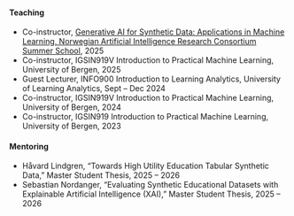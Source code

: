 <h4 id="teaching">Teaching</h4>

<ul class="teaching-list">
  <li>
    <autocolor>Co-instructor, <a href="https://www.nora.ai/nora-research-school/education-programs/summer-school/summer-school-2025/" target="_blank">Generative AI for Synthetic Data: Applications in Machine Learning, Norwegian Artificial Intelligence Research Consortium Summer School</a>, 2025</autocolor>
  </li>
  <li>
    <autocolor>Co-instructor, IGSIN919V Introduction to Practical Machine Learning, University of Bergen</autocolor>, 2025
  </li>
  <li>
    <autocolor>Guest Lecturer, INFO900 Introduction to Learning Analytics, University of Learning Analytics</autocolor>, Sept – Dec 2024
  </li>
  <li>
    <autocolor>Co-instructor, IGSIN919V Introduction to Practical Machine Learning, University of Bergen</autocolor>, 2024
  </li>
  <li>
    <autocolor>Co-instructor, IGSIN919 Introduction to Practical Machine Learning, University of Bergen</autocolor>, 2023
  </li>
</ul>

<h4 id="mentoring">Mentoring</h4>

<ul class="mentoring-list">
  <li>
    <autocolor>Håvard Lindgren, “Towards High Utility Education Tabular Synthetic Data,” Master Student Thesis</autocolor>, 2025 – 2026
  </li>
  <li>
    <autocolor>Sebastian Nordanger, “Evaluating Synthetic Educational Datasets with Explainable Artificial Intelligence (XAI),” Master Student Thesis</autocolor>, 2025 – 2026
  </li>
</ul>


